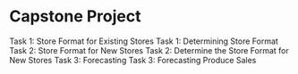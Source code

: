 # Capstone Project 
Task 1: Store Format for Existing Stores
Task 1: Determining Store Format
Task 2: Store Format for New Stores
Task 2: Determine the Store Format for New Stores
Task 3: Forecasting
Task 3: Forecasting Produce Sales

